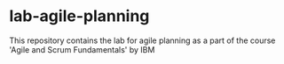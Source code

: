 # lab-agile-planning
This repository contains the lab for agile planning as a part of the course 'Agile and Scrum Fundamentals' by IBM
